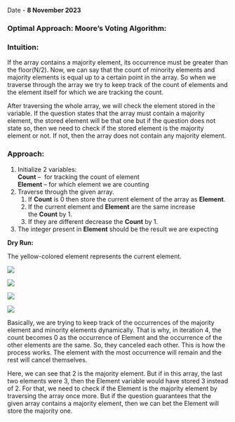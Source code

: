Date - **8 November 2023**
### **Optimal Approach**: **Moore’s Voting Algorithm:**

### **Intuition:**

If the array contains a majority element, its occurrence must be greater than the floor(N/2). Now, we can say that the count of minority elements and majority elements is equal up to a certain point in the array. So when we traverse through the array we try to keep track of the count of elements and the element itself for which we are tracking the count. 

After traversing the whole array, we will check the element stored in the variable. If the question states that the array must contain a majority element, the stored element will be that one but if the question does not state so, then we need to check if the stored element is the majority element or not. If not, then the array does not contain any majority element.

### **Approach:** 

1. Initialize 2 variables:  
    **Count** –  for tracking the count of element  
    **Element** – for which element we are counting
2. Traverse through the given array.
    1. If **Count** is 0 then store the current element of the array as **Element**.
    2. If the current element and **Element** are the same increase the **Count** by 1.
    3. If they are different decrease the **Count** by 1.
3. The integer present in **Element** should be the result we are expecting 

**Dry Run:**

The yellow-colored element represents the current element.

![](https://takeuforward.org/wp-content/uploads/2023/03/Screenshot-2023-03-18-163852.png)

![](https://takeuforward.org/wp-content/uploads/2023/03/image.png)

![](https://takeuforward.org/wp-content/uploads/2023/03/Screenshot-2023-03-18-164012.png)

![](https://takeuforward.org/wp-content/uploads/2023/03/Screenshot-2023-03-18-164100.png)

Basically, we are trying to keep track of the occurrences of the majority element and minority elements dynamically. That is why, in iteration 4, the count becomes 0 as the occurrence of Element and the occurrence of the other elements are the same. So, they canceled each other. This is how the process works. The element with the most occurrence will remain and the rest will cancel themselves.

Here, we can see that 2 is the majority element. But if in this array, the last two elements were 3, then the Element variable would have stored 3 instead of 2. For that, we need to check if the Element is the majority element by traversing the array once more. But if the question guarantees that the given array contains a majority element, then we can bet the Element will store the majority one.